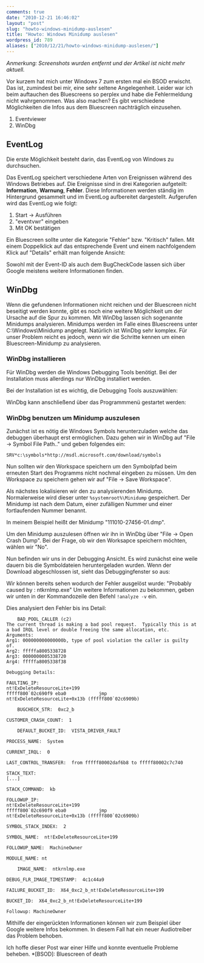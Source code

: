 ```yaml
---
comments: true
date: "2010-12-21 16:46:02"
layout: "post"
slug: "howto-windows-minidump-auslesen"
title: "Howto: Windows Minidump auslesen"
wordpress_id: 789
aliases: ["2010/12/21/howto-windows-minidump-auslesen/"]
---
```


*Anmerkung: Screenshots wurden entfernt und der Artikel ist nicht mehr aktuell.*

Vor kurzem hat mich unter Windows 7 zum ersten mal ein BSOD erwischt. Das ist, zumindest bei mir, eine sehr seltene Angelegenheit. Leider war ich beim auftauchen des Bluescreens so perplex und habe die Fehlermeldung nicht wahrgenommen. Was also machen? 
Es gibt verschiedene Möglichkeiten die Infos aus dem Bluescreen nachträglich einzusehen.
	
  1. Eventviewer
  2. WinDbg

## EventLog


Die erste Möglichkeit besteht darin, das EventLog von Windows zu durchsuchen.

Das EventLog speichert verschiedene Arten von Ereignissen während des Windows Betriebes auf. Die Ereignisse sind in drei Kategorien aufgeteilt: **Information**, **Warnung**, **Fehler**. Diese Informationen werden ständig im Hintergrund gesammelt und im EventLog aufbereitet dargestellt. Aufgerufen wird das EventLog wie folgt:
	
  1. Start -> Ausführen
  2. "eventvwr" eingeben
  3. Mit OK bestätigen

Ein Bluescreen sollte unter die Kategorie "Fehler" bzw. "Kritisch" fallen. Mit einem Doppelklick auf das entsprechende Event und einem nachfolgendem Klick auf "Details" erhält man folgende Ansicht:

<!--[![Detailansicht im Eventfenster](http://wpimages.phansch.de/2010/11/Bluescreen_01-300x205.png)](http://wpimages.phansch.de/2010/11/Bluescreen_01.png)-->

Sowohl mit der Event-ID als auch dem BugCheckCode lassen sich über Google meistens weitere Informationen finden.


## WinDbg


Wenn die gefundenen Informationen nicht reichen und der Bluescreen nicht beseitigt werden konnte, gibt es noch eine weitere Möglichkeit um der Ursache auf die Spur zu kommen.
Mit WinDbg lassen sich sogenannte Minidumps analysieren. Minidumps werden im Falle eines Bluescreens unter C:\Windows\Minidump angelegt.
Natürlich ist WinDbg sehr komplex. Für unser Problem reicht es jedoch, wenn wir die Schritte kennen um einen Bluescreen-Minidump zu analysieren.


### WinDbg installieren


Für WinDbg werden die Windows Debugging Tools benötigt. Bei der Installation muss allerdings nur WinDbg installiert werden.

Bei der Installation ist es wichtig, die Debugging Tools auszuwählen:
<!--[![Debugging Tools auswählen](http://wpimages.phansch.de/2010/12/windowsSDKinstall_11-300x288.png)](http://wpimages.phansch.de/2010/12/windowsSDKinstall_11.png)-->
WinDbg kann anschließend über das Programmmenü gestartet werden:

<!--[![WinDbg starten](http://wpimages.phansch.de/2010/12/startWinDbg.png)](http://wpimages.phansch.de/2010/12/startWinDbg.png)-->


### WinDbg benutzen um Minidump auszulesen


Zunächst ist es nötig die Windows Symbols herunterzuladen welche das debuggen überhaupt erst ermöglichen.
Dazu gehen wir in WinDbg auf "File -> Symbol File Path.." und geben folgendes ein:

`SRV*c:\symbols*http://msdl.microsoft.com/download/symbols`

Nun sollten wir den Workspace speichern um den Symbolpfad beim erneuten Start des Programms nicht nochmal eingeben zu müssen.
Um den Workspace zu speichern gehen wir auf "File -> Save Workspace".

Als nächstes lokalisieren wir den zu analysierenden Minidump. Normalerweise wird dieser unter `%systemroot%\Minidump` gespeichert. Der Minidump ist nach dem Datum, einer zufälligen Nummer und einer fortlaufenden Nummer benannt.

In meinem Beispiel heißt der Minidump "111010-27456-01.dmp".

Um den Minidump auszulesen öffnen wir ihn in WinDbg über "File -> Open Crash Dump". Bei der Frage, ob wir den Worksapce speichern möchten, wählen wir "No".

Nun befinden wir uns in der Debugging Ansicht. Es wird zunächst eine weile dauern bis die Symboldateien heruntergeladen wurden.
Wenn der Download abgeschlossen ist, sieht das Debuggingfenster so aus:
<!--[![Download der Symbole komplett](http://wpimages.phansch.de/2010/12/winDbg_debug1-150x150.png)](http://wpimages.phansch.de/2010/12/winDbg_debug1.png)-->

Wir können bereits sehen wodurch der Fehler ausgelöst wurde: "Probably caused by : ntkrnlmp.exe"
Um weitere Informationen zu bekommen, geben wir unten in der Kommandozeile den Befehl `!analyze -v` ein.

Dies analysiert den Fehler bis ins Detail:


        BAD_POOL_CALLER (c2)
    The current thread is making a bad pool request.  Typically this is at a bad IRQL level or double freeing the same allocation, etc.
    Arguments:
    Arg1: 000000000000000b, type of pool violation the caller is guilty of.
    Arg2: fffffa8005338728
    Arg3: 0000000005338720
    Arg4: fffffa8005338f38

    Debugging Details:

    FAULTING_IP: 
    nt!ExDeleteResourceLite+199
    fffff800`02c690f9 eba0            jmp     nt!ExDeleteResourceLite+0x13b (fffff800`02c6909b)  

        BUGCHECK_STR:  0xc2_b

    CUSTOMER_CRASH_COUNT:  1  

        DEFAULT_BUCKET_ID:  VISTA_DRIVER_FAULT

    PROCESS_NAME:  System

    CURRENT_IRQL:  0  

    LAST_CONTROL_TRANSFER:  from fffff80002daf6b8 to fffff80002c7c740

    STACK_TEXT:  
    [...]

    STACK_COMMAND:  kb

    FOLLOWUP_IP: 
    nt!ExDeleteResourceLite+199
    fffff800`02c690f9 eba0            jmp     nt!ExDeleteResourceLite+0x13b (fffff800`02c6909b)

    SYMBOL_STACK_INDEX:  2

    SYMBOL_NAME:  nt!ExDeleteResourceLite+199

    FOLLOWUP_NAME:  MachineOwner

    MODULE_NAME: nt

        IMAGE_NAME:  ntkrnlmp.exe

    DEBUG_FLR_IMAGE_TIMESTAMP:  4c1c44a9

    FAILURE_BUCKET_ID:  X64_0xc2_b_nt!ExDeleteResourceLite+199

    BUCKET_ID:  X64_0xc2_b_nt!ExDeleteResourceLite+199

    Followup: MachineOwner


Mithilfe der eingerückten Informationen können wir zum Beispiel über Google weitere Infos bekommen. In diesem Fall hat ein neuer Audiotreiber das Problem behoben.

Ich hoffe dieser Post war einer Hilfe und konnte eventuelle Probleme beheben.
  *[BSOD]: Bluescreen of death
